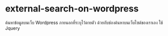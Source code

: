 # external-search-on-wordpress
ค้นหาข้อมูลบนเว็บ Wordpress ภายนอกที่ระบุไว้ตายตัว ด้วยกับช่องค้นหาบนเว็บไซต์ของเราเอง 
ใช้ Jquery 
